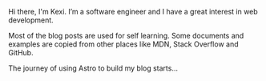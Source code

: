 Hi there, I'm Kexi. I’m a software engineer and I have a great interest in web development.

Most of the blog posts are used for self learning. Some documents and examples are copied from other places like MDN, Stack Overflow and GitHub. 

The journey of using Astro to build my blog starts...